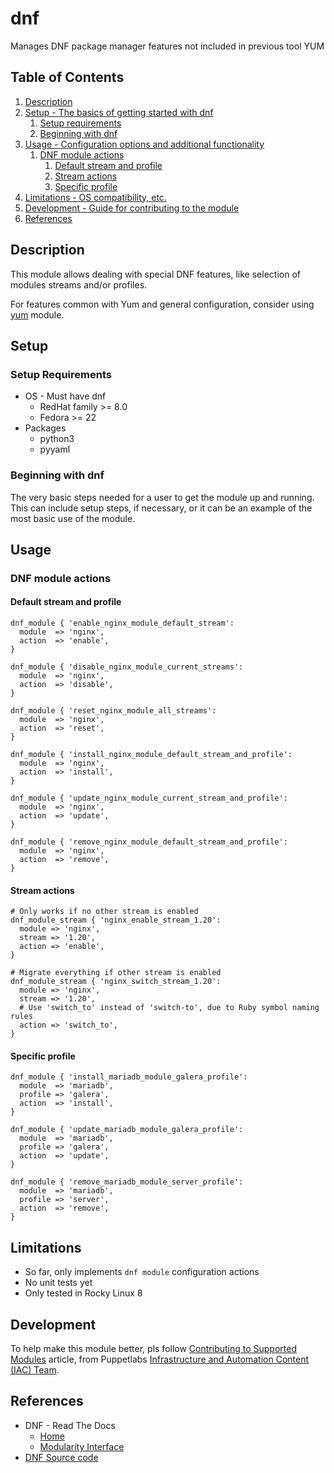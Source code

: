# dnf

Manages DNF package manager features not included in previous tool YUM

## Table of Contents

1. [Description](#description)
1. [Setup - The basics of getting started with dnf](#setup)
    1. [Setup requirements](#setup-requirements)
    1. [Beginning with dnf](#beginning-with-dnf)
1. [Usage - Configuration options and additional functionality](#usage)
    1. [DNF module actions](#dnf-module-actions)
        1. [Default stream and profile](#default-stream-and-profile)
        1. [Stream actions](#stream-actions)
        1. [Specific profile](#specific-profile)
1. [Limitations - OS compatibility, etc.](#limitations)
1. [Development - Guide for contributing to the module](#development)
1. [References](#references)

## Description

This module allows dealing with special DNF features, like selection of modules streams and/or profiles.

For features common with Yum and general configuration, consider using [yum](https://forge.puppet.com/modules/puppet/yum/) module.

## Setup

### Setup Requirements

- OS - Must have dnf
    - RedHat family >= 8.0
    - Fedora >= 22
- Packages
    - python3
    - pyyaml

### Beginning with dnf

The very basic steps needed for a user to get the module up and running. This
can include setup steps, if necessary, or it can be an example of the most basic
use of the module.

## Usage

### DNF module actions

#### Default stream and profile

```Puppet
dnf_module { 'enable_nginx_module_default_stream':
  module  => 'nginx',
  action  => 'enable',
}
```

```Puppet
dnf_module { 'disable_nginx_module_current_streams':
  module  => 'nginx',
  action  => 'disable',
}
```

```Puppet
dnf_module { 'reset_nginx_module_all_streams':
  module  => 'nginx',
  action  => 'reset',
}
```

```Puppet
dnf_module { 'install_nginx_module_default_stream_and_profile':
  module  => 'nginx',
  action  => 'install',
}
```

```Puppet
dnf_module { 'update_nginx_module_current_stream_and_profile':
  module  => 'nginx',
  action  => 'update',
}
```

```Puppet
dnf_module { 'remove_nginx_module_default_stream_and_profile':
  module  => 'nginx',
  action  => 'remove',
}
```

#### Stream actions

```Puppet
# Only works if no other stream is enabled
dnf_module_stream { 'nginx_enable_stream_1.20':
  module => 'nginx',
  stream => '1.20',
  action => 'enable',
}
```

```Puppet
# Migrate everything if other stream is enabled
dnf_module_stream { 'nginx_switch_stream_1.20':
  module => 'nginx',
  stream => '1.20',
  # Use 'switch_to' instead of 'switch-to', due to Ruby symbol naming rules
  action => 'switch_to',
}
```

#### Specific profile

```Puppet
dnf_module { 'install_mariadb_module_galera_profile':
  module  => 'mariadb',
  profile => 'galera',
  action  => 'install',
}
```

```Puppet
dnf_module { 'update_mariadb_module_galera_profile':
  module  => 'mariadb',
  profile => 'galera',
  action  => 'update',
}
```

```Puppet
dnf_module { 'remove_mariadb_module_server_profile':
  module  => 'mariadb',
  profile => 'server',
  action  => 'remove',
}
```

## Limitations

- So far, only implements `dnf module` configuration actions
- No unit tests yet
- Only tested in Rocky Linux 8

## Development

To help make this module better, pls follow [Contributing to Supported Modules](https://puppetlabs.github.io/iac/docs/contributing_to_a_module.html) article, from Puppetlabs [Infrastructure and Automation Content (IAC) Team](https://puppetlabs.github.io/iac/).

## References

- DNF - Read The Docs
    - [Home](https://dnf.readthedocs.io/en/latest/)
    - [Modularity Interface](https://dnf.readthedocs.io/en/latest/api_module.html)
- [DNF Source code](https://github.com/rpm-software-management/dnf/)
